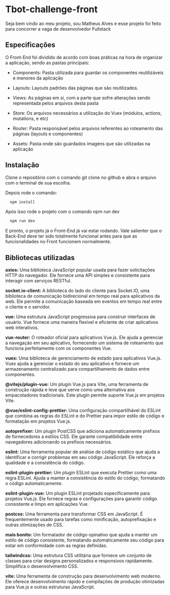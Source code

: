
# Tbot-challenge-front 

Seja bem vindo ao meu projeto, sou Matheus Alves e esse projeto foi feito para concorrer a vaga de desenvolvedor Fullstack


## Especificações

O Front-End foi dividido de acordo com boas práticas na hora de organizar a aplicação, sendo as pastas principais:

- Components: Pasta utilizada para guardar os componentes reutilizáveis e menores da aplicação

- Layouts: Layouts padrões das páginas que são reutilizados.

- Views: As páginas em si, com a parte que sofre alterações sendo representada pelos arquivos desta pasta

- Store: Os arquivos necessários a utilização do Vuex (módulos, actions, mutations, e etc)

- Router: Pasta responsável pelos arquivos referentes ao roteamento das páginas (layouts e componentes)

- Assets: Pasta onde são guardados imagens que são utilizadas na aplicação


## Instalação

Clone o repositório com o comando git clone no github e abra o arquivo com o terminal de sua escolha.

Depois rode o comando:

```bash
  npm install
```

Após isso rode o projeto com o comando npm run dev

```bash
  npm run dev
```

E pronto, o projeto já o Front-End já vai estar rodando. Vale salienter que o Back-End deve ter sido totalmente funcional antes para que as funcionalidades no Front funcionem normalmente.


## Bibliotecas utilizadas

**axios:** Uma biblioteca JavaScript popular usada para fazer solicitações HTTP do navegador. Ele fornece uma API simples e consistente para interagir com serviços RESTful.

**socket.io-client:** A biblioteca do lado do cliente para Socket.IO, uma biblioteca de comunicação bidirecional em tempo real para aplicativos da web. Ele permite a comunicação baseada em eventos em tempo real entre o cliente e o servidor.

**vue:** Uma estrutura JavaScript progressiva para construir interfaces de usuário. Vue fornece uma maneira flexível e eficiente de criar aplicativos web interativos.

**vue-router:** O roteador oficial para aplicativos Vue.js. Ele ajuda a gerenciar a navegação em seu aplicativo, fornecendo um sistema de roteamento que funciona perfeitamente com os componentes Vue.

**vuex:** Uma biblioteca de gerenciamento de estado para aplicativos Vue.js. Vuex ajuda a gerenciar o estado do seu aplicativo e fornece um armazenamento centralizado para compartilhamento de dados entre componentes.

**@vitejs/plugin-vue:** Um plugin Vue.js para Vite, uma ferramenta de construção rápida e leve que serve como uma alternativa aos empacotadores tradicionais. Este plugin permite suporte Vue.js em projetos Vite.

**@vue/eslint-config-prettier:** Uma configuração compartilhável do ESLint que combina as regras do ESLint e do Prettier para impor estilo de código e formatação em projetos Vue.js.

**autoprefixer:** Um plugin PostCSS que adiciona automaticamente prefixos de fornecedores a estilos CSS. Ele garante compatibilidade entre navegadores adicionando os prefixos necessários.

**eslint:** Uma ferramenta popular de análise de código estático que ajuda a identificar e corrigir problemas em seu código JavaScript. Ele reforça a qualidade e a consistência do código.

**eslint-plugin-prettier:** Um plugin ESLint que executa Prettier como uma regra ESLint. Ajuda a manter a consistência do estilo do código, formatando o código automaticamente.

**eslint-plugin-vue:** Um plugin ESLint projetado especificamente para projetos Vue.js. Ele fornece regras e configurações para garantir código consistente e limpo em aplicações Vue.

**postcss:** Uma ferramenta para transformar CSS em JavaScript. É frequentemente usado para tarefas como minificação, autoprefixação e outras otimizações de CSS.

**mais bonito:** Um formatador de código opinativo que ajuda a manter um estilo de código consistente, formatando automaticamente seu código para estar em conformidade com as regras definidas.

**tailwindcss:** Uma estrutura CSS utilitária que fornece um conjunto de classes para criar designs personalizados e responsivos rapidamente. Simplifica o desenvolvimento CSS.

**vite:** Uma ferramenta de construção para desenvolvimento web moderno. Ele oferece desenvolvimento rápido e compilações de produção otimizadas para Vue.js e outras estruturas JavaScript.
    
